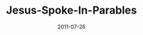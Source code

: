 ---
layout: music 
title: "Jesus-Spoke-In-Parables"
series: "Jesus: The Greatest Show on Earth"
date: 2011-07-26 
description: "Chuck Mingo talks about how Jesus spoke truth in the form of parables."
audio: "http://www.crossroads.net/players/media/hq/thegreatestshow06.mp3"
audio-duration: "42:08"
---